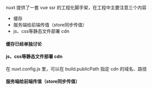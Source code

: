 nuxt 提供了一套 vue ssr 的工程化脚手架，在工程中主要注意三个内容

- 缓存
- 服务端给前端传值（store同步传值）
- js、css等静态文件部署 cdn

#### 缓存已经单独讨论

#### js、css等静态文件部署 cdn

在 nuxt.config.js 里，可以在 build.publicPath 指定 cdn 的域名、路径

#### 服务端给前端传值（store同步传值）
